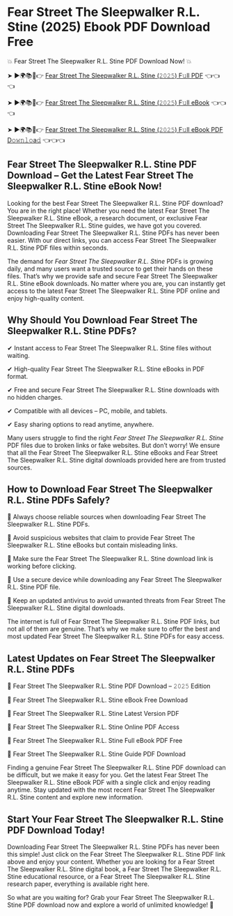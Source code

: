# Fear Street The Sleepwalker R.L. Stine (2025) Ebook PDF Download Free

💥 Fear Street The Sleepwalker R.L. Stine PDF Download Now! 💥

➤ ►🌍📚📱👉 [Fear Street The Sleepwalker R.L. Stine (𝟸𝟶𝟸𝟻) F𝚞ll PDF](https://getpdf.xyz/fear-street-the-sleepwalker-r.l.-stine) 👈👈👈


➤ ►🌍📚📱👉 [Fear Street The Sleepwalker R.L. Stine (𝟸𝟶𝟸𝟻) F𝚞ll eBook](https://getpdf.xyz/fear-street-the-sleepwalker-r.l.-stine) 👈👈👈


➤ ►🌍📚📱👉 [Fear Street The Sleepwalker R.L. Stine (𝟸𝟶𝟸𝟻) F𝚞ll eBook PDF D𝚘𝚠𝚗𝚕𝚘a𝚍](https://getpdf.xyz/fear-street-the-sleepwalker-r.l.-stine) 👈👈👈


## Fear Street The Sleepwalker R.L. Stine PDF Download – Get the Latest Fear Street The Sleepwalker R.L. Stine eBook Now!

Looking for the best Fear Street The Sleepwalker R.L. Stine PDF download? You are in the right place! Whether you need the latest Fear Street The Sleepwalker R.L. Stine eBook, a research document, or exclusive Fear Street The Sleepwalker R.L. Stine guides, we have got you covered. Downloading Fear Street The Sleepwalker R.L. Stine PDFs has never been easier. With our direct links, you can access Fear Street The Sleepwalker R.L. Stine PDF files within seconds.

The demand for *Fear Street The Sleepwalker R.L. Stine* PDFs is growing daily, and many users want a trusted source to get their hands on these files. That’s why we provide safe and secure Fear Street The Sleepwalker R.L. Stine eBook downloads. No matter where you are, you can instantly get access to the latest Fear Street The Sleepwalker R.L. Stine PDF online and enjoy high-quality content.

## Why Should You Download Fear Street The Sleepwalker R.L. Stine PDFs?

✔ Instant access to Fear Street The Sleepwalker R.L. Stine files without waiting.

✔ High-quality Fear Street The Sleepwalker R.L. Stine eBooks in PDF format.

✔ Free and secure Fear Street The Sleepwalker R.L. Stine downloads with no hidden charges.

✔ Compatible with all devices – PC, mobile, and tablets.

✔ Easy sharing options to read anytime, anywhere.

Many users struggle to find the right *Fear Street The Sleepwalker R.L. Stine* PDF files due to broken links or fake websites. But don’t worry! We ensure that all the Fear Street The Sleepwalker R.L. Stine eBooks and Fear Street The Sleepwalker R.L. Stine digital downloads provided here are from trusted sources.

## How to Download Fear Street The Sleepwalker R.L. Stine PDFs Safely?

📌 Always choose reliable sources when downloading Fear Street The Sleepwalker R.L. Stine PDFs.

📌 Avoid suspicious websites that claim to provide Fear Street The Sleepwalker R.L. Stine eBooks but contain misleading links.

📌 Make sure the Fear Street The Sleepwalker R.L. Stine download link is working before clicking.

📌 Use a secure device while downloading any Fear Street The Sleepwalker R.L. Stine PDF file.

📌 Keep an updated antivirus to avoid unwanted threats from Fear Street The Sleepwalker R.L. Stine digital downloads.

The internet is full of Fear Street The Sleepwalker R.L. Stine PDF links, but not all of them are genuine. That’s why we make sure to offer the best and most updated Fear Street The Sleepwalker R.L. Stine PDFs for easy access.

## Latest Updates on Fear Street The Sleepwalker R.L. Stine PDFs

🔹 Fear Street The Sleepwalker R.L. Stine PDF Download – 𝟸𝟶𝟸𝟻 Edition

🔹 Fear Street The Sleepwalker R.L. Stine eBook Free Download

🔹 Fear Street The Sleepwalker R.L. Stine Latest Version PDF

🔹 Fear Street The Sleepwalker R.L. Stine Online PDF Access

🔹 Fear Street The Sleepwalker R.L. Stine Full eBook PDF Free

🔹 Fear Street The Sleepwalker R.L. Stine Guide PDF Download

Finding a genuine Fear Street The Sleepwalker R.L. Stine PDF download can be difficult, but we make it easy for you. Get the latest Fear Street The Sleepwalker R.L. Stine eBook PDF with a single click and enjoy reading anytime. Stay updated with the most recent Fear Street The Sleepwalker R.L. Stine content and explore new information.

## Start Your Fear Street The Sleepwalker R.L. Stine PDF Download Today!

Downloading Fear Street The Sleepwalker R.L. Stine PDFs has never been this simple! Just click on the Fear Street The Sleepwalker R.L. Stine PDF link above and enjoy your content. Whether you are looking for a Fear Street The Sleepwalker R.L. Stine digital book, a Fear Street The Sleepwalker R.L. Stine educational resource, or a Fear Street The Sleepwalker R.L. Stine research paper, everything is available right here.

So what are you waiting for? Grab your Fear Street The Sleepwalker R.L. Stine PDF download now and explore a world of unlimited knowledge! 🚀